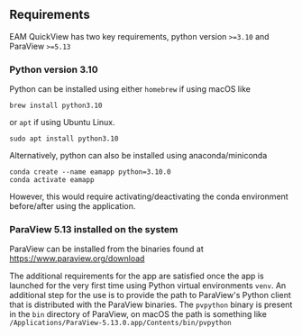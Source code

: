 ## Requirements 

EAM QuickView has two key requirements, python version `>=3.10` and ParaView `>=5.13`

### Python version 3.10

Python can be installed using either `homebrew` if using macOS like

```
brew install python3.10
```

or `apt` if using Ubuntu Linux.

```
sudo apt install python3.10
```

Alternatively, python can also be installed using anaconda/miniconda

```
conda create --name eamapp python=3.10.0
conda activate eamapp
```

However, this would require activating/deactivating the conda environment before/after using the application.

### ParaView 5.13 installed on the system
ParaView can be installed from the binaries found at https://www.paraview.org/download
  
The additional requirements for the app are satisfied once the app is launched for the very first time using Python virtual environments `venv`.
An additional step for the use is to provide the path to ParaView's Python client that is distributed with the ParaView binaries.
The `pvpython` binary is present in the `bin` directory of ParaView, on macOS the path is something like `/Applications/ParaView-5.13.0.app/Contents/bin/pvpython`
